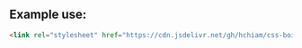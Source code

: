 ## Example use:

```html
<link rel="stylesheet" href="https://cdn.jsdelivr.net/gh/hchiam/css-boilerplate@1.0.0/style.css">
```
